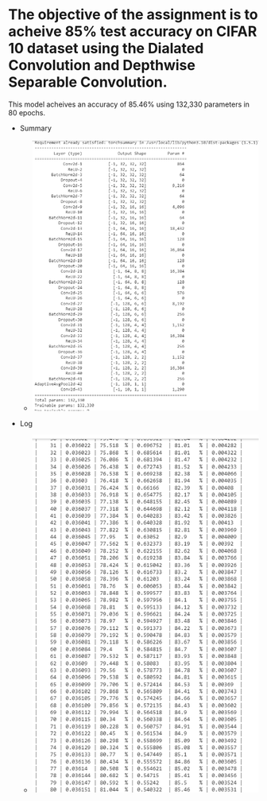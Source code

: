 # The objective of the assignment is to acheive 85% test accuracy on CIFAR 10 dataset using the Dialated Convolution and Depthwise Separable Convolution.

This model acheives an accuracy of 85.46% using 132,330 parameters in 80 epochs.


- Summary
  - ![summary](https://github.com/sunpau/ERA_V1_S9/blob/main/images/Summary.png)
 
- Log
  - ![log](https://github.com/sunpau/ERA_V1_S9/blob/main/images/Log.png)  
